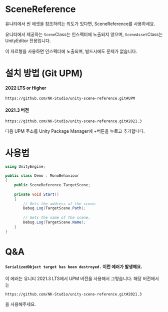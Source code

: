 # SceneReference
유니티에서 씬 에셋을 참조하려는 의도가 있다면, SceneReference를 사용하세요.

유니티에서 제공하는 `Scene`Class는 인스펙터에 노출되지 않으며, `SceneAsset`Class는 UnityEditor 전용입니다.

이 자료형을 사용하면 인스펙터에 노출되며, 빌드시에도 문제가 없습니다.

# 설치 방법 (Git UPM)
#### 2022 LTS or Higher
```` 
https://github.com/NK-Studio/unity-scene-reference.git#UPM
````
#### 2021.3 버전
```
https://github.com/NK-Studio/unity-scene-reference.git#2021.3
```
다음 UPM 주소를 Unity Package Manager에 +버튼을 누르고 추가합니다.

# 사용법

``` C#
using UnityEngine;

public class Demo : MonoBehaviour
{
    public SceneReference TargetScene;
    
    private void Start()
    {
        // Gets the address of the scene.
        Debug.Log(TargetScene.Path);
        
        // Gets the name of the scene.
        Debug.Log(TargetScene.Name);
    }
}
```

# Q&A
#### `SerializedObject target has been destroyed.` 이런 에러가 발생해요.
이 에러는 유니티 2021.3 LTS에서 UPM 버전을 사용해서 그렇습니다. 해당 버전에서는  
```
https://github.com/NK-Studio/unity-scene-reference.git#2021.3
```
을 사용해주세요.
